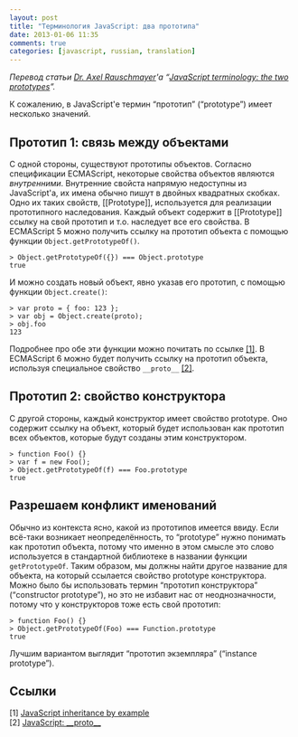 ```yaml
---
layout: post
title: "Терминология JavaScript: два прототипа"
date: 2013-01-06 11:35
comments: true
categories: [javascript, russian, translation]
---
```


*Перевод статьи [Dr. Axel Rauschmayer](http://rauschma.de/)'а “[JavaScript terminology: the two prototypes](http://www.2ality.com/2013/01/two-prototypes.html)”.*

К сожалению, в JavaScript'е термин “прототип” (“prototype”) имеет несколько значений.


## Прототип 1: связь между объектами
С одной стороны, существуют прототипы объектов. Согласно спецификации ECMAScript, некоторые свойства объектов являются *внутренними*. Внутренние свойста напрямую недоступны из JavaScript'а, их имена обычно пишут в двойных квадратных скобках. Одно их таких свойств, [[Prototype]], используется для реализации прототипного наследования. Каждый объект содержит в [[Prototype]] ссылку на свой прототип и т.о. наследует все его свойства. В ECMAScript 5 можно получить ссылку на прототип объекта с помощью функции `Object.getPrototypeOf()`.

    > Object.getPrototypeOf({}) === Object.prototype
    true

И можно создать новый объект, явно указав его прототип, с помощью функции `Object.create()`:

    > var proto = { foo: 123 };
    > var obj = Object.create(proto);
    > obj.foo
    123

Подробнее про обе эти функции можно почитать по ссылке [[1]](#ref1). В ECMAScript 6 можно будет получить ссылку на прототип объекта, используя специальное свойство `__proto__` [[2]](#ref2).


## Прототип 2: свойство конструктора
С другой стороны, каждый конструктор имеет свойство prototype. Оно содержит ссылку на объект, который будет использован как прототип всех объектов, которые будут созданы этим конструктором.

    > function Foo() {}
    > var f = new Foo();
    > Object.getPrototypeOf(f) === Foo.prototype
    true


## Разрешаем конфликт именований
Обычно из контекста ясно, какой из прототипов имеется ввиду. Если всё-таки возникает неопределённость, то “prototype” нужно понимать как прототип объекта, потому что именно в этом смысле это слово используется в стандартной библиотеке в названии функции `getPrototypeOf`. Таким образом, мы должны найти другое название для объекта, на который ссылается свойство prototype конструктора. Можно было бы использовать термин “прототип конструктора” (“constructor prototype”), но это не избавит нас от неоднозначности, потому что у конструкторов тоже есть свой прототип:

    > function Foo() {}
    > Object.getPrototypeOf(Foo) === Function.prototype
    true

Лучшим вариантом выглядит “прототип экземпляра” (“instance prototype”).


## Ссылки
<a id="ref1"></a>[1] [JavaScript inheritance by example](http://www.2ality.com/2012/01/js-inheritance-by-example.html)  
<a id="ref2"></a>[2] [JavaScript: \_\_proto\_\_](http://www.2ality.com/2012/10/proto.html)
